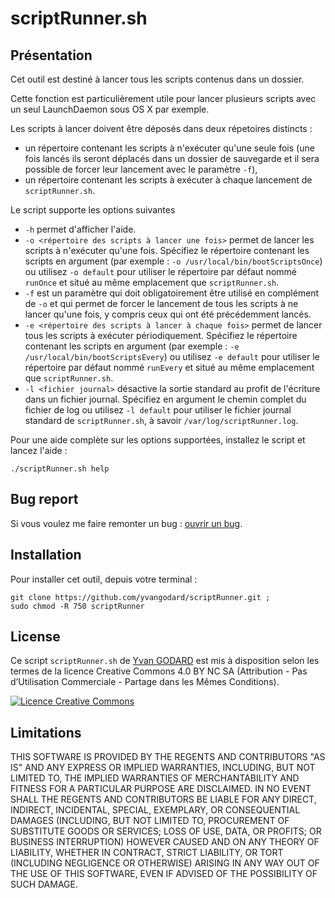 scriptRunner.sh
============

Présentation
------------

Cet outil est destiné à lancer tous les scripts contenus dans un dossier.

Cette fonction est particulièrement utile pour lancer plusieurs scripts avec un seul LaunchDaemon sous OS X par exemple.

Les scripts à lancer doivent être déposés dans deux répetoires distincts :
- un répertoire contenant les scripts à n'exécuter qu'une seule fois (une fois lancés ils seront déplacés dans un dossier de sauvegarde et il sera possible de forcer leur lancement avec le paramètre `-f`),
- un répertoire contenant les scripts à exécuter à chaque lancement de `scriptRunner.sh`.

Le script supporte les options suivantes 
- `-h` permet d'afficher l'aide.
- `-o <répertoire des scripts à lancer une fois>` permet de lancer les scripts à n'exécuter qu'une fois. Spécifiez le répertoire contenant les scripts en argument (par exemple : `-o /usr/local/bin/bootScriptsOnce`) ou utilisez `-o default` pour utiliser le répertoire par défaut nommé `runOnce` et situé au même emplacement que `scriptRunner.sh`.
- `-f` est un paramètre qui doit obligatoirement être utilisé en complément de `-o` et qui permet de forcer le lancement de tous les scripts à ne lancer qu'une fois, y compris ceux qui ont été précédemment lancés.
- `-e <répertoire des scripts à lancer à chaque fois>` permet de lancer tous les scripts à exécuter périodiquement. Spécifiez le répertoire contenant les scripts en argument (par exemple : `-e /usr/local/bin/bootScriptsEvery`) ou utilisez `-e default` pour utiliser le répertoire par défaut nommé `runEvery` et situé au même emplacement que `scriptRunner.sh`.
- `-l <fichier journal>` désactive la sortie standard au profit de l'écriture dans un fichier journal. Spécifiez en argument le chemin complet du fichier de log ou utilisez `-l default` pour utiliser le fichier journal standard de `scriptRunner.sh`, à savoir `/var/log/scriptRunner.log`.

Pour une aide complète sur les options supportées, installez le script et lancez l'aide :

    ./scriptRunner.sh help


Bug report
-------------

Si vous voulez me faire remonter un bug : [ouvrir un bug](https://github.com/ygodard/scriptRunner/issues).


Installation
---------

Pour installer cet outil, depuis votre terminal :

	git clone https://github.com/yvangodard/scriptRunner.git ; 
	sudo chmod -R 750 scriptRunner


License
-------

Ce script `scriptRunner.sh` de [Yvan GODARD](http://www.yvangodard.me) est mis à disposition selon les termes de la licence Creative Commons 4.0 BY NC SA (Attribution - Pas d’Utilisation Commerciale - Partage dans les Mêmes Conditions).

<a rel="license" href="http://creativecommons.org/licenses/by-nc-sa/4.0"><img alt="Licence Creative Commons" style="border-width:0" src="http://i.creativecommons.org/l/by-nc-sa/4.0/88x31.png" /></a>


Limitations
-----------

THIS SOFTWARE IS PROVIDED BY THE REGENTS AND CONTRIBUTORS "AS IS" AND ANY
EXPRESS OR IMPLIED WARRANTIES, INCLUDING, BUT NOT LIMITED TO, THE IMPLIED
WARRANTIES OF MERCHANTABILITY AND FITNESS FOR A PARTICULAR PURPOSE ARE
DISCLAIMED. IN NO EVENT SHALL THE REGENTS AND CONTRIBUTORS BE LIABLE FOR ANY
DIRECT, INDIRECT, INCIDENTAL, SPECIAL, EXEMPLARY, OR CONSEQUENTIAL DAMAGES
(INCLUDING, BUT NOT LIMITED TO, PROCUREMENT OF SUBSTITUTE GOODS OR SERVICES;
LOSS OF USE, DATA, OR PROFITS; OR BUSINESS INTERRUPTION) HOWEVER CAUSED AND
ON ANY THEORY OF LIABILITY, WHETHER IN CONTRACT, STRICT LIABILITY, OR TORT
(INCLUDING NEGLIGENCE OR OTHERWISE) ARISING IN ANY WAY OUT OF THE USE OF THIS
SOFTWARE, EVEN IF ADVISED OF THE POSSIBILITY OF SUCH DAMAGE.